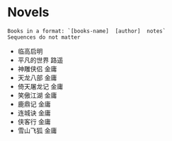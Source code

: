 ---
---

# Novels

```note
Books in a format: `[books-name]  [author]  notes`
Sequences do not matter
```

* 临高启明            
* 平凡的世界                路遥
* 神雕侠侣                  金庸
* 天龙八部                  金庸
* 倚天屠龙记                金庸
* 笑傲江湖                  金庸
* 鹿鼎记                    金庸
* 连城诀                    金庸
* 侠客行                    金庸
* 雪山飞狐                  金庸


